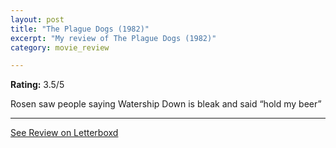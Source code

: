 ```yaml
---
layout: post
title: "The Plague Dogs (1982)"
excerpt: "My review of The Plague Dogs (1982)"
category: movie_review

---
```


**Rating:** 3.5/5

Rosen saw people saying Watership Down is bleak and said “hold my beer”

<hr>

[See Review on Letterboxd](https://boxd.it/23GBsN)
